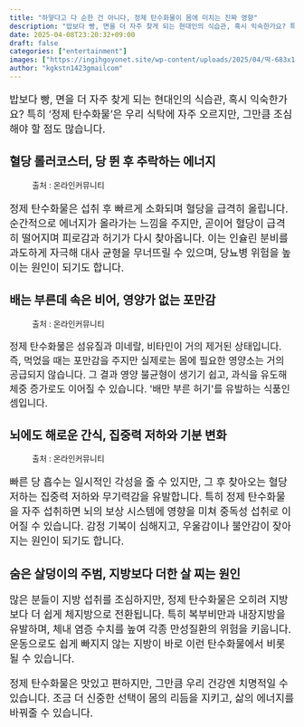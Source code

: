 ```yaml
---
title: "하얗다고 다 순한 건 아니다, 정제 탄수화물이 몸에 미치는 진짜 영향"
description: "밥보다 빵, 면을 더 자주 찾게 되는 현대인의 식습관, 혹시 익숙한가요? 특히 ‘정제 탄수화물’은 우리 식탁에 자주 오르지만, 그만큼 조심해야 할 점도 많습니다."
date: 2025-04-08T23:20:32+09:00
draft: false
categories: ["entertainment"]
images: ["https://ingihgoyonet.site/wp-content/uploads/2025/04/떡-683x1024.jpg", "https://ingihgoyonet.site/wp-content/uploads/2025/04/당덩어리-1024x683.jpg", "https://ingihgoyonet.site/wp-content/uploads/2025/04/흰쌀-1024x683.jpg"]
author: "kgkstn1423gmailcom"
---
```


<p style="font-size:18px">밥보다 빵, 면을 더 자주 찾게 되는 현대인의 식습관, 혹시 익숙한가요? 특히 ‘정제 탄수화물’은 우리 식탁에 자주 오르지만, 그만큼 조심해야 할 점도 많습니다.</p> <h2 >혈당 롤러코스터, <strong>당 뛴 후 추락하는 에너지</strong></h2> <figure ><img src="https://ingihgoyonet.site/wp-content/uploads/2025/04/떡-683x1024.jpg" alt="" style="aspect-ratio:16/9;object-fit:cover"/><figcaption >출처 : 온라인커뮤니티</figcaption></figure> <p style="font-size:18px">정제 탄수화물은 섭취 후 빠르게 소화되며 혈당을 급격히 올립니다. 순간적으로 에너지가 올라가는 느낌을 주지만, 곧이어 혈당이 급격히 떨어지며 피로감과 허기가 다시 찾아옵니다. 이는 인슐린 분비를 과도하게 자극해 대사 균형을 무너뜨릴 수 있으며, 당뇨병 위험을 높이는 원인이 되기도 합니다.</p> <h2 >배는 부른데 속은 비어, <strong>영양가 없는 포만감</strong></h2> <figure ><img src="https://ingihgoyonet.site/wp-content/uploads/2025/04/당덩어리-1024x683.jpg" alt="" style="aspect-ratio:16/9;object-fit:cover"/><figcaption >출처 : 온라인커뮤니티</figcaption></figure> <p style="font-size:17px">정제 탄수화물은 섬유질과 미네랄, 비타민이 거의 제거된 상태입니다. 즉, 먹었을 때는 포만감을 주지만 실제로는 몸에 필요한 영양소는 거의 공급되지 않습니다. 그 결과 영양 불균형이 생기기 쉽고, 과식을 유도해 체중 증가로도 이어질 수 있습니다. '배만 부른 허기'를 유발하는 식품인 셈입니다.</p> <h2 >뇌에도 해로운 간식, <strong>집중력 저하와 기분 변화</strong></h2> <figure ><img src="https://ingihgoyonet.site/wp-content/uploads/2025/04/흰쌀-1024x683.jpg" alt="" style="aspect-ratio:16/9;object-fit:cover"/><figcaption >출처 : 온라인커뮤니티</figcaption></figure> <p style="font-size:18px">빠른 당 흡수는 일시적인 각성을 줄 수 있지만, 그 후 찾아오는 혈당 저하는 집중력 저하와 무기력감을 유발합니다. 특히 정제 탄수화물을 자주 섭취하면 뇌의 보상 시스템에 영향을 미쳐 중독성 섭취로 이어질 수 있습니다. 감정 기복이 심해지고, 우울감이나 불안감이 잦아지는 원인이 되기도 합니다.</p> <h2 >숨은 살덩이의 주범, <strong>지방보다 더한 살 찌는 원인</strong></h2> <p style="font-size:18px">많은 분들이 지방 섭취를 조심하지만, 정제 탄수화물은 오히려 지방보다 더 쉽게 체지방으로 전환됩니다. 특히 복부비만과 내장지방을 유발하며, 체내 염증 수치를 높여 각종 만성질환의 위험을 키웁니다. 운동으로도 쉽게 빠지지 않는 지방이 바로 이런 탄수화물에서 비롯될 수 있습니다.</p> <p style="font-size:18px">정제 탄수화물은 맛있고 편하지만, 그만큼 우리 건강엔 치명적일 수 있습니다. 조금 더 신중한 선택이 몸의 리듬을 지키고, 삶의 에너지를 바꿔줄 수 있습니다.</p>